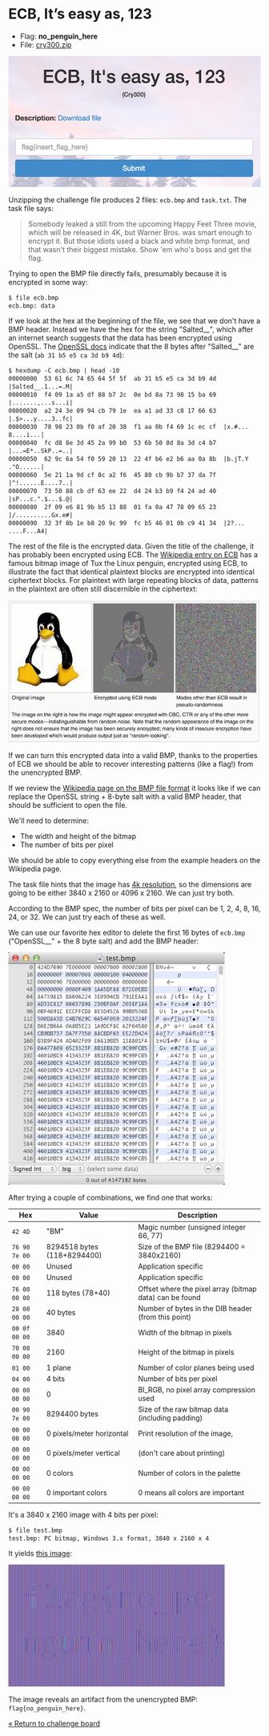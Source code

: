 ECB, It’s easy as, 123
======================

* Flag: **no_penguin_here**
* File: [cry300.zip](data/cry300.zip "cry300.zip")

![ecb](data/ecb.png "ECB, It’s easy as, 123 challenge introduction")

Unzipping the challenge file produces 2 files: `ecb.bmp` and
`task.txt`. The task file says:

> Somebody leaked a still from the upcoming Happy Feet Three movie,
> which will be released in 4K, but Warner Bros. was smart enough
> to encrypt it. But those idiots used a black and white bmp format,
> and that wasn't their biggest mistake. Show 'em who's boss and
> get the flag.

Trying to open the BMP file directly fails, presumably because it is
encrypted in some way:

```
$ file ecb.bmp
ecb.bmp: data
```

If we look at the hex at the beginning of the file, we see that we
don't have a BMP header. Instead we have the hex for the string
"Salted__", which after an internet search suggests that the data has
been encrypted using OpenSSL. The [OpenSSL
docs](https://www.openssl.org/docs/apps/enc.html) indicate that the 8
bytes after "Salted__" are the salt (`ab 31 b5 e5 ca 3d b9 4d`):

```
$ hexdump -C ecb.bmp | head -10
00000000  53 61 6c 74 65 64 5f 5f  ab 31 b5 e5 ca 3d b9 4d  |Salted__.1...=.M|
00000010  f4 09 1a a5 df 88 b7 2c  0e bd 8a 73 98 15 ba 69  |.......,...s...i|
00000020  a2 24 3e 09 94 cb 79 1e  ea a1 ad 33 c8 17 66 63  |.$>...y....3..fc|
00000030  78 98 23 0b f0 af 20 38  f1 aa 0b f4 69 1c ec cf  |x.#... 8....i...|
00000040  fc d8 8e 3d 45 2a 99 b0  53 6b 50 0d 8a 3d c4 b7  |...=E*..SkP..=..|
00000050  62 9c 6a 54 f0 59 20 13  22 4f b6 e2 b6 aa 0a 8b  |b.jT.Y ."O......|
00000060  5e 21 1a 9d cf 8c a2 f6  45 80 cb 9b b7 37 da 7f  |^!......E....7..|
00000070  73 50 88 cb df 63 ee 22  d4 24 b3 b9 f4 24 ad 40  |sP...c.".$...$.@|
00000080  2f 09 e6 81 9b b5 13 88  01 fa 0a 47 78 09 65 23  |/..........Gx.e#|
00000090  32 3f 8b 1e b8 20 9c 99  fc b5 46 01 0b c9 41 34  |2?... ....F...A4|
```

The rest of the file is the encrypted data. Given the title of
the challenge, it has probably been encrypted using ECB. The
[Wikipedia entry on ECB](http://en.wikipedia.org/wiki/Block_cipher_mode_of_operation#Electronic_codebook_.28ECB.29)
has a famous bitmap image of Tux the Linux penguin, encrypted using
ECB, to illustrate the fact that identical plaintext blocks are
encrypted into identical ciphertext blocks. For plaintext with large
repeating blocks of data, patterns in the plaintext are often still
discernible in the ciphertext:

![ECB-encrypted Tux](data/wiki_ecb.png "ECB-encrypted Tux")

If we can turn this encrypted data into a valid BMP, thanks to the
properties of ECB we should be able to recover interesting patterns
(like a flag!) from the unencrypted BMP.

If we review the
[Wikipedia page on the BMP file format](http://en.wikipedia.org/wiki/BMP_file_format)
it looks like if we can replace the OpenSSL string + 8-byte salt with
a valid BMP header, that should be sufficient to open the file.

We'll need to determine:

* The width and height of the bitmap
* The number of bits per pixel

We should be able to copy everything else from the example headers on
the Wikipedia page.

The task file hints that the image has
[4k resolution](http://en.wikipedia.org/wiki/4K_resolution), so the
dimensions are going to be either 3840 x 2160 or 4096 x 2160. We can just try
both.

According to the BMP spec, the number of bits per pixel can be 1, 2,
4, 8, 16, 24, or 32. We can just try each of these as well.

We can use our favorite hex editor to delete the first 16 bytes of
`ecb.bmp` ("OpenSSL__" + the 8 byte salt) and add the BMP header:

![Adding the header in a hex editor](data/hex_editor.png "Adding the header in a hex editor")

After trying a couple of combinations, we find one that works:

Hex           | Value             | Description
------------- | ----------------- | -----------
`42 4D`       | "BM"              | Magic number (unsigned integer 66, 77)
`76 90 7e 00` | 8294518 bytes (118+8294400) | Size of the BMP file (8294400 = 3840x2160)
`00 00`       | Unused            | Application specific
`00 00`       | Unused            | Application specific
`76 00 00 00` | 118 bytes (78+40) | Offset where the pixel array (bitmap data) can be found
`28 00 00 00` | 40 bytes          | Number of bytes in the DIB header (from this point)
`00 0f 00 00` | 3840              | Width of the bitmap in pixels
`70 08 00 00` | 2160              | Height of the bitmap in pixels
`01 00`       | 1 plane           | Number of color planes being used
`04 00`	      | 4 bits		  | Number of bits per pixel
`00 00 00 00` | 0                 | BI_RGB, no pixel array compression used
`00 90 7e 00` | 8294400 bytes     | Size of the raw bitmap data (including padding)
`00 00 00 00` | 0 pixels/meter horizontal | Print resolution of the image,
`00 00 00 00` | 0 pixels/meter vertical | (don't care about printing)
`00 00 00 00` | 0 colors          | Number of colors in the palette
`00 00 00 00` | 0 important colors| 0 means all colors are important

It's a 3840 x 2160 image with 4 bits per pixel:

```
$ file test.bmp
test.bmp: PC bitmap, Windows 3.x format, 3840 x 2160 x 4
```

It yields [this image](data/test.bmp "test.bmp"):

![Recovered BMP](data/test.png "Recovered BMP")

The image reveals an artifact from the unencrypted BMP:
`flag{no_penguin_here}`.

[« Return to challenge board](../README.md "Return to challenge board")
